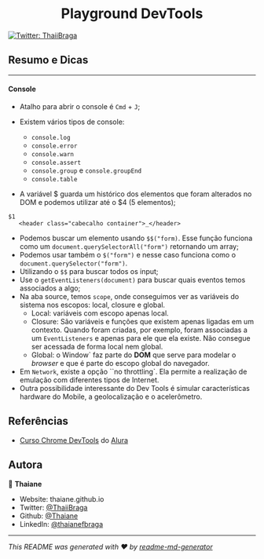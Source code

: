 <h1 align="center">Playground DevTools </h1>
<p>
  <a href="https://twitter.com/ThaiiBraga" target="_blank">
    <img alt="Twitter: ThaiiBraga" src="https://img.shields.io/twitter/follow/ThaiiBraga.svg?style=social" />
  </a>
</p>

## Resumo e Dicas
---


#### Console

* Atalho para abrir o console é `Cmd` + `J`;
* Existem vários tipos de console: 
    * `console.log`
    * `console.error`
    * `console.warn`
    * `console.assert`
    * `console.group` e `console.groupEnd`
    * `console.table`
    
* A variável $ guarda um histórico dos elementos que foram alterados no DOM e podemos utilizar até o $4 (5 elementos);

```
$1
   <header class="cabecalho container">_</header>
```

* Podemos buscar um elemento usando `$$("form)`. Esse função funciona como um `document.querySelectorAll("form")` retornando um array;
* Podemos usar também o `$("form")` e nesse caso funciona como o `document.querySelector("form")`.
* Utilizando o `$$` para buscar todos os input;
* Use o `getEventListeners(document)` para buscar quais eventos temos associados a algo;
* Na aba source, temos `scope`, onde conseguimos ver as variáveis do sistema nos escopos: local, closure e global.
    * Local: variáveis com escopo apenas local.
    * Closure: São variáveis e funções que existem apenas ligadas em um contexto. Quando foram criadas, por exemplo, foram associadas
    a um `EventListeners` e apenas para ele que ela existe. Não consegue ser acessada de forma local nem global.
    * Global: o Window` faz parte do **DOM** que serve para modelar o _browser_ e que é parte do escopo global do navegador. 
* Em `Network`, existe a opção ``no throttling`. Ela permite a realização de emulação com diferentes tipos de Internet.
* Outra possibilidade interessante do Dev Tools é simular características hardware do Mobile, a geolocalização e o acelerômetro.
## Referências
* [Curso Chrome DevTools](https://cursos.alura.com.br/course/chrome-devtools) do [Alura](https://www.alura.com.br/)

## Autora

👤 **Thaiane**

* Website: thaiane.github.io
* Twitter: [@ThaiiBraga](https://twitter.com/ThaiiBraga)
* Github: [@Thaiane](https://github.com/Thaiane)
* LinkedIn: [@thaianefbraga](https://linkedin.com/in/thaianefbraga)

***
_This README was generated with ❤️ by [readme-md-generator](https://github.com/kefranabg/readme-md-generator)_